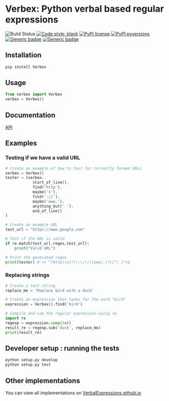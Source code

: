 Verbex: Python verbal based regular expressions
================================================

![Build Status](https://github.com/rbroderi/Verbex/actions/workflows/main.yml/badge.svg?event=push)
[![Code style: black](https://img.shields.io/badge/code%20style-black-000000.svg)](https://github.com/ambv/black)
[![PyPI license](https://img.shields.io/pypi/l/verbex)](https://www.gnu.org/licenses/gpl-3.0.en.html)
[![PyPI pyversions](https://img.shields.io/pypi/pyversions/verbex)](https://pypi.python.org/pypi/ansicolortags/)
[![Generic badge](https://img.shields.io/badge/mypy-passed-green.svg)](https://shields.io/)
[![Generic badge](https://img.shields.io/badge/bandit-passed-green.svg)](https://shields.io/)

## Installation
```bash
pip install Verbex
```
## Usage
```python
from verbex import Verbex
verbex = Verbex()
```

## Documentation
[API](https://rbroderi.github.io/Verbex/verbex/verbex.html)
## Examples

### Testing if we have a valid URL
```python
# Create an example of how to test for correctly formed URLs
verbex = Verbex()
tester = (verbex.
            start_of_line().
            find('http').
            maybe('s').
            find('://').
            maybe('www.').
            anything_but(' ').
            end_of_line()
)

# Create an example URL
test_url = "https://www.google.com"

# Test if the URL is valid
if re.match(test_url.regex,test_url):
    print("Valid URL")

# Print the generated regex
print(tester) # => ^(http)(s)?(\:\/\/)(www\.)?([^\ ]*)$
```
### Replacing strings
```python
# Create a test string
replace_me = "Replace bird with a duck"

# Create an expression that looks for the word "bird"
expression = Verbex().find('bird')

# Compile and use the regular expression using re
import re
regexp = expression.compile()
result_re = regexp.sub('duck', replace_me)
print(result_re)
```

## Developer setup : running the tests
```bash
python setup.py develop
python setup.py test
```
## Other implementations
You can view all implementations on [VerbalExpressions.github.io](http://VerbalExpressions.github.io)
